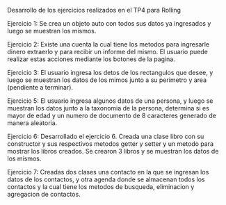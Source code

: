 Desarrollo de los ejercicios realizados en el TP4 para Rolling

Ejercicio 1: Se crea un objeto auto con todos sus datos ya ingresados y luego se muestran los mismos.

Ejercicio 2: Existe una cuenta la cual tiene los metodos para ingresarle dinero extraerlo y para recibir un informe del mismo. El usuario puede realizar estas acciones mediante los botones de la pagina.

Ejercicio 3: El usuario ingresa los detos de los rectangulos que desee, y luego se muestran los datos de los mimos junto a su perimetro y area (pendiente a terminar).

Ejercicio 5: El usuario ingresa algunos datos de una persona, y luego se muestran los datos junto a la taxonomia de la persona, determina si es mayor de edad y un numero de documento de 8 caracteres generado de manera aleatoria.

Ejercicio 6: Desarrollado el ejercicio 6. Creada una clase libro con su constructor y sus respectivos metodos getter y setter y un metodo para mostrar los libros creados. Se crearon 3 libros y se muestran los datos de los mismos.

Ejercicio 7: Creadas dos clases una contacto en la que se ingresan los datos de los contactos, y otra agenda donde se almacenan todos los contactos y la cual tiene los metodos de busqueda, eliminacion y agregacion de contactos.